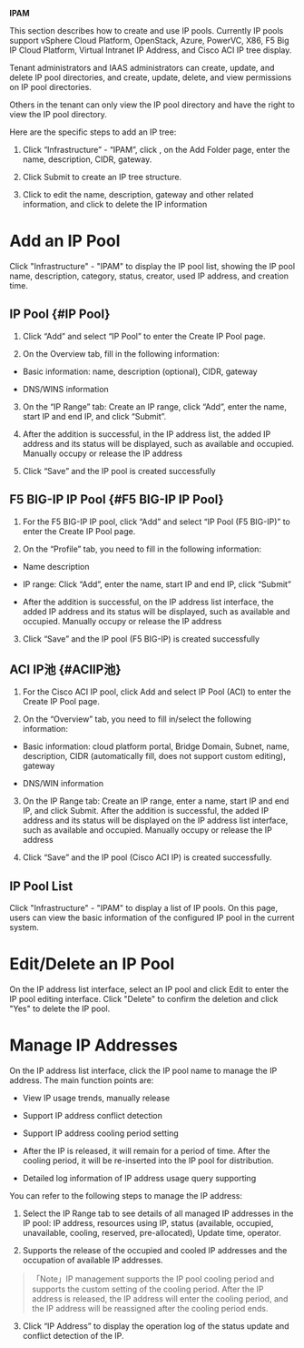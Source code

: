 
**IPAM**


This section describes how to create and use IP pools. Currently IP pools support vSphere Cloud Platform, OpenStack, Azure, PowerVC, X86, F5 Big IP Cloud Platform, Virtual Intranet IP Address, and Cisco ACI IP tree display.

Tenant administrators and IAAS administrators can create, update, and delete IP pool directories, and create, update, delete, and view permissions on IP pool directories.

Others in the tenant can only view the IP pool directory and have the right to view the IP pool directory.

Here are the specific steps to add an IP tree:

1.  Click “Infrastructure” - “IPAM”, click  , on the Add Folder page, enter the name, description, CIDR, gateway.

2.  Click Submit to create an IP tree structure.

3.  Click  to edit the name, description, gateway and other related information, and click  to delete the IP information 

# Add an IP Pool

Click "Infrastructure" - "IPAM" to display the IP pool list, showing the IP pool name, description, category, status, creator, used IP address, and creation time.

## IP Pool {#IP Pool}

1.  Click “Add” and select “IP Pool” to enter the Create IP Pool page.

2.  On the Overview tab, fill in the following information:

-   Basic information: name, description (optional), CIDR, gateway

-   DNS/WINS information

3.  On the “IP Range” tab: Create an IP range, click “Add”, enter the name, start IP and end IP, and click “Submit”.

4.  After the addition is successful, in the IP address list, the added IP address and its status will be displayed, such as available and occupied. Manually occupy or release the IP address

5.  Click “Save” and the IP pool is created successfully

## F5 BIG-IP IP Pool {#F5 BIG-IP IP Pool}

1.  For the F5 BIG-IP IP pool, click “Add” and select “IP Pool (F5 BIG-IP)” to enter the Create IP Pool page.

2.  On the “Profile” tab, you need to fill in the following information:

-   Name description

-   IP range: Click “Add”, enter the name, start IP and end IP, click “Submit”

-   After the addition is successful, on the IP address list interface, the added IP address and its status will be displayed, such as available and occupied. Manually occupy or release the IP address

3.  Click “Save” and the IP pool (F5 BIG-IP) is created successfully

## ACI IP池 {#ACIIP池}

1.  For the Cisco ACI IP pool, click Add and select IP Pool (ACI) to enter the Create IP Pool page.

2.  On the “Overview” tab, you need to fill in/select the following information:

-   Basic information: cloud platform portal, Bridge Domain, Subnet, name, description, CIDR (automatically fill, does not support custom editing), gateway

-   DNS/WIN information

3.  On the IP Range tab: Create an IP range, enter a name, start IP and end IP, and click Submit. After the addition is successful, the added IP address and its status will be displayed on the IP address list interface, such as available and occupied. Manually occupy or release the IP address

4.  Click “Save” and the IP pool (Cisco ACI IP) is created successfully.

## IP Pool List

Click "Infrastructure" - "IPAM" to display a list of IP pools. On this page, users can view the basic information of the configured IP pool in the current system.

# Edit/Delete an IP Pool

On the IP address list interface, select an IP pool and click Edit to enter the IP pool editing interface. Click "Delete" to confirm the deletion and click "Yes" to delete the IP pool.

# Manage IP Addresses

On the IP address list interface, click the IP pool name to manage the IP address. The main function points are:

-   View IP usage trends, manually release

-   Support IP address conflict detection

-   Support IP address cooling period setting

-   After the IP is released, it will remain for a period of time. After the cooling period, it will be re-inserted into the IP pool for distribution.

-   Detailed log information of IP address usage query supporting

You can refer to the following steps to manage the IP address:

1.  Select the IP Range tab to see details of all managed IP addresses in the IP pool: IP address, resources using IP, status (available, occupied, unavailable, cooling, reserved, pre-allocated), Update time, operator.

2.  Supports the release of the occupied and cooled IP addresses and the occupation of available IP addresses.

>「Note」IP management supports the IP pool cooling period and supports the custom setting of the cooling period. After the IP address is released, the IP address will enter the cooling period, and the IP address will be reassigned after the cooling period ends.

3.  Click “IP Address” to display the operation log of the status update and conflict detection of the IP.
